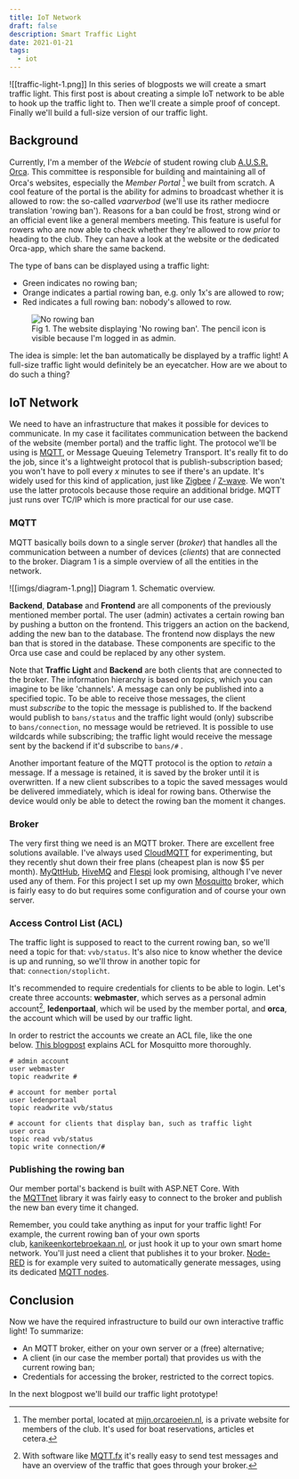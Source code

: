 ```yaml
---
title: IoT Network
draft: false
description: Smart Traffic Light
date: 2021-01-21
tags:
  - iot
---
```

![[traffic-light-1.png]]
In this series of blogposts we will create a smart traffic light. This first post is about creating a simple IoT network to be able to hook up the traffic light to. Then we'll create a simple proof of concept. Finally we'll build a full-size version of our traffic light.

## Background

Currently, I'm a member of the _Webcie_ of student rowing club [A.U.S.R. Orca](http://orcaroeien.nl). This committee is responsible for building and maintaining all of Orca's websites, especially the _Member Portal_ [^1] we built from scratch. A cool feature of the portal is the ability for admins to broadcast whether it is allowed to row: the so-called _vaarverbod_ (we'll use its rather mediocre translation 'rowing ban'). Reasons for a ban could be frost, strong wind or an official event like a general members meeting. This feature is useful for rowers who are now able to check whether they're allowed to row _prior_ to heading to the club. They can have a look at the website or the dedicated Orca-app, which share the same backend.

The type of bans can be displayed using a traffic light:

- Green indicates no rowing ban;
- Orange indicates a partial rowing ban, e.g. only 1x's are allowed to row;
- Red indicates a full rowing ban: nobody's allowed to row.

<figure>
    <img src="../imgs/vvb.png"
         alt="No rowing ban">
    <figcaption>Fig 1. The website displaying 'No rowing ban'. The pencil icon is visible because I'm logged in as admin.</figcaption>
</figure>

The idea is simple: let the ban automatically be displayed by a traffic light! A full-size traffic light would definitely be an eyecatcher. How are we about to do such a thing?

## IoT Network

We need to have an infrastructure that makes it possible for devices to communicate. In my case it facilitates communication between the backend of the website (member portal) and the traffic light. The protocol we'll be using is [MQTT](https://en.wikipedia.org/wiki/MQTT), or Message Queuing Telemetry Transport. It's really fit to do the job, since it's a lightweight protocol that is publish-subscription based; you won't have to poll every _x_ minutes to see if there's an update. It's widely used for this kind of application, just like [Zigbee](https://en.wikipedia.org/wiki/Zigbee) / [Z-wave](https://en.wikipedia.org/wiki/Z-Wave). We won't use the latter protocols because those require an additional bridge. MQTT just runs over TC/IP which is more practical for our use case.

### MQTT

MQTT basically boils down to a single server (_broker_) that handles all the communication between a number of devices (_clients_) that are connected to the broker. Diagram 1 is a simple overview of all the entities in the network.

![[imgs/diagram-1.png]]
Diagram 1. Schematic overview.

**Backend**, **Database** and **Frontend** are all components of the previously mentioned member portal. The user (admin) activates a certain rowing ban by pushing a button on the frontend. This triggers an action on the backend, adding the new ban to the database. The frontend now displays the new ban that is stored in the database. These components are specific to the Orca use case and could be replaced by any other system.

Note that **Traffic Light** and **Backend** are both clients that are connected to the broker. The information hierarchy is based on _topics_, which you can imagine to be like 'channels'. A message can only be published into a specified topic. To be able to receive those messages, the client must _subscribe_ to the topic the message is published to. If the backend would publish to `bans/status` and the traffic light would (only) subscribe to `bans/connection`, no message would be retrieved. It is possible to use wildcards while subscribing; the traffic light would receive the message sent by the backend if it'd subscribe to `bans/#` .

Another important feature of the MQTT protocol is the option to _retain_ a message. If a message is retained, it is saved by the broker until it is overwritten. If a new client subscribes to a topic the saved messages would be delivered immediately, which is ideal for rowing bans. Otherwise the device would only be able to detect the rowing ban the moment it changes.

### Broker

The very first thing we need is an MQTT broker. There are excellent free solutions available. I've always used [CloudMQTT](https://www.cloudmqtt.com/) for experimenting, but they recently shut down their free plans (cheapest plan is now $5 per month). [MyQttHub](https://myqtthub.com/en/), [HiveMQ](https://www.hivemq.com/public-mqtt-broker/) and [Flespi](https://flespi.com/mqtt-broker) look promising, although I've never used any of them. For this project I set up my own [Mosquitto](https://mosquitto.org/) broker, which is fairly easy to do but requires some configuration and of course your own server.

### Access Control List (ACL)

The traffic light is supposed to react to the current rowing ban, so we'll need a topic for that: `vvb/status`. It's also nice to know whether the device is up and running, so we'll throw in another topic for that: `connection/stoplicht`.

It's recommended to require credentials for clients to be able to login. Let's create three accounts: **webmaster**, which serves as a personal admin account[^2], **ledenportaal**, which wil be used by the member portal, and **orca**, the account which will be used by our traffic light.

In order to restrict the accounts we create an ACL file, like the one below. [This blogpost](http://www.steves-internet-guide.com/topic-restriction-mosquitto-configuration/) explains ACL for Mosquitto more thoroughly.

```plain
# admin account
user webmaster
topic readwrite #

# account for member portal
user ledenportaal
topic readwrite vvb/status

# account for clients that display ban, such as traffic light
user orca
topic read vvb/status
topic write connection/#
```

### Publishing the rowing ban

Our member portal's backend is built with ASP.NET Core. With the [MQTTnet](https://github.com/chkr1011/MQTTnet) library it was fairly easy to connect to the broker and publish the new ban every time it changed.

Remember, you could take anything as input for your traffic light! For example, the current rowing ban of your own sports club, [kanikeenkortebroekaan.nl](https://www.kanikeenkortebroekaan.nl/), or just hook it up to your own smart home network. You'll just need a client that publishes it to your broker. [Node-RED](https://nodered.org/) is for example very suited to automatically generate messages, using its dedicated [MQTT nodes](https://cookbook.nodered.org/mqtt/connect-to-broker).

## Conclusion

Now we have the required infrastructure to build our own interactive traffic light! To summarize:

- An MQTT broker, either on your own server or a (free) alternative;
- A client (in our case the member portal) that provides us with the current rowing ban;
- Credentials for accessing the broker, restricted to the correct topics.

In the next blogpost we'll build our traffic light prototype!

[^1]: The member portal, located at [mijn.orcaroeien.nl](http://mijn.orcaroeien.nl), is a private website for members of the club. It's used for boat reservations, articles et cetera.
[^2]: With software like [MQTT.fx](https://mqttfx.jensd.de/) it's really easy to send test messages and have an overview of the traffic that goes through your broker.